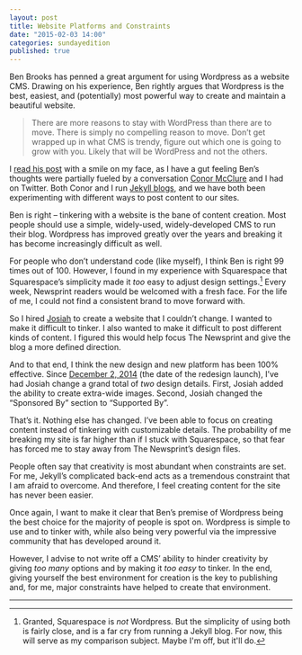 ```yaml
---
layout: post
title: Website Platforms and Constraints
date: "2015-02-03 14:00"
categories: sundayedition
published: true
---
```



Ben Brooks has penned a great argument for using Wordpress as a website CMS. Drawing on his experience, Ben rightly argues that Wordpress is the best, easiest, and (potentially) most powerful way to create and maintain a beautiful website.
 
> There are more reasons to stay with WordPress than there are to move. There is simply no compelling reason to move. Don’t get wrapped up in what CMS is trendy, figure out which one is going to grow with you. Likely that will be WordPress and not the others.
 
I [read his post](https://brooksreview.net/2015/01/why-wordpress-should-be-your-only-choice/) with a smile on my face, as I have a gut feeling Ben’s thoughts were partially fueled by a conversation [Conor McClure](http://conormcclure.net) and I had on Twitter. Both Conor and I run [Jekyll blogs](http://jekyllrb.com/), and we have both been experimenting with different ways to post content to our sites.
 
Ben is right – tinkering with a website is the bane of content creation. Most people should use a simple, widely-used, widely-developed CMS to run their blog. Wordpress has improved greatly over the years and breaking it has become increasingly difficult as well.
 
For people who don’t understand code (like myself), I think Ben is right 99 times out of 100. However, I found in my experience with Squarespace that Squarespace’s simplicity made it *too* easy to adjust design settings.[^1] Every week, Newsprint readers would be welcomed with a fresh face. For the life of me, I could not find a consistent brand to move forward with.
 
So I hired [Josiah](http://collectif.co) to create a website that I couldn’t change. I wanted to make it difficult to tinker. I also wanted to make it difficult to post different kinds of content. I figured this would help focus The Newsprint and give the blog a more defined direction.
 
And to that end, I think the new design and new platform has been 100% effective. Since [December 2, 2014](http://thenewsprint.co/2014/12/01/year-two/) (the date of the redesign launch), I’ve had Josiah change a grand total of *two* design details. First, Josiah added the ability to create extra-wide images. Second, Josiah changed the “Sponsored By” section to “Supported By”.
 
That’s it. Nothing else has changed. I’ve been able to focus on creating content instead of tinkering with customizable details. The probability of me breaking my site is far higher than if I stuck with Squarespace, so that fear has forced me to stay away from The Newsprint’s design files.
 
People often say that creativity is most abundant when constraints are set. For me, Jekyll’s complicated back-end acts as a tremendous constraint that I am afraid to overcome. And therefore, I feel creating content for the site has never been easier.
 
Once again, I want to make it clear that Ben’s premise of Wordpress being the best choice for the majority of people is spot on. Wordpress is simple to use and to tinker with, while also being very powerful via the impressive community that has developed around it.
 
However, I advise to not write off a CMS’ ability to hinder creativity by giving *too many* options and by making it *too easy* to tinker. In the end, giving yourself the best environment for creation is the key to publishing and, for me, major constraints have helped to create that environment.

---

[^1]: Granted, Squarespace is *not* Wordpress. But the simplicity of using both is fairly close, and is a far cry from running a Jekyll blog. For now, this will serve as my comparison subject. Maybe I'm off, but it'll do.